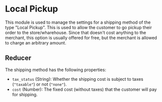 Local Pickup
===============

This module is used to manage the settings for a shipping method of the type "Local Pickup". This is used to allow
the customer to go pickup their order to the store/wharehouse. Since that doesn't cost anything to the merchant, this option is usually
offered for free, but the merchant is allowed to charge an arbitrary amount.

## Reducer

The shipping method has the following properties:
* `tax_status` (String): Whether the shipping cost is subject to taxes (`"taxable"`) or not (`"none"`).
* `cost` (Number): The fixed cost (without taxes) that the customer will pay for shipping.
